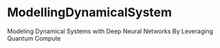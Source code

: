 # ModellingDynamicalSystem
Modeling Dynamical Systems with Deep Neural Networks By Leveraging Quantum Compute
